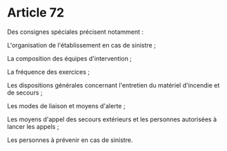 # Article 72

Des consignes spéciales précisent notamment :

L'organisation de l'établissement en cas de sinistre ;

La composition des équipes d'intervention ;

La fréquence des exercices ;

Les dispositions générales concernant l'entretien du matériel d'incendie et de secours ;

Les modes de liaison et moyens d'alerte ;

Les moyens d'appel des secours extérieurs et les personnes autorisées à lancer les appels ;

Les personnes à prévenir en cas de sinistre.
